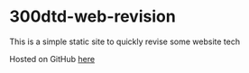 # 300dtd-web-revision

This is a simple static site to quickly revise some website tech

Hosted on GitHub [here](https://waimea-cholmes2.github.io/300dtd-web-revision/)
